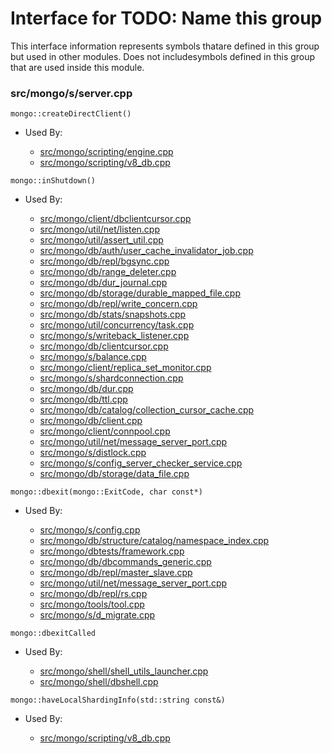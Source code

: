
# Interface for TODO: Name this group
This interface information represents symbols thatare defined in this group but used in other modules.  Does not includesymbols defined in this group that are used inside this module.

### src/mongo/s/server.cpp

<div></div>

    mongo::createDirectClient()

- Used By:

    - [src/mongo/scripting/engine.cpp](../../../javascript/javascript\_libraries)
    - [src/mongo/scripting/v8\_db.cpp](../../../javascript/javascript\_libraries)

<div></div>

    mongo::inShutdown()

- Used By:

    - [src/mongo/client/dbclientcursor.cpp](../../../network/cpp\_client\_driver)
    - [src/mongo/util/net/listen.cpp](../../../network/network\_core)
    - [src/mongo/util/assert\_util.cpp](../../../utilities/utilities)
    - [src/mongo/db/auth/user\_cache\_invalidator\_job.cpp](../../../security/authorization)
    - [src/mongo/db/repl/bgsync.cpp](../../../replication/replication)
    - [src/mongo/db/range\_deleter.cpp](../../../sharding/sharding)
    - [src/mongo/db/dur\_journal.cpp](../../../storage/journaling)
    - [src/mongo/db/storage/durable\_mapped\_file.cpp](../../../storage/journaling)
    - [src/mongo/db/repl/write\_concern.cpp](../../../replication/replication)
    - [src/mongo/db/stats/snapshots.cpp](../../../utilities/utilities)
    - [src/mongo/util/concurrency/task.cpp](../../../utilities/utilities)
    - [src/mongo/s/writeback\_listener.cpp](../../../sharding/writeback\_listener)
    - [src/mongo/db/clientcursor.cpp](../../../queries/client\_and\_operation\_tracking)
    - [src/mongo/s/balance.cpp](../../../sharding/sharding)
    - [src/mongo/client/replica\_set\_monitor.cpp](../../../network/cpp\_client\_driver)
    - [src/mongo/s/shardconnection.cpp](../../../sharding/sharding)
    - [src/mongo/db/dur.cpp](../../../storage/journaling)
    - [src/mongo/db/ttl.cpp](../../../queries/indexing)
    - [src/mongo/db/catalog/collection\_cursor\_cache.cpp](../../../storage/storage\_layer\_structure)
    - [src/mongo/db/client.cpp](../../../queries/client\_and\_operation\_tracking)
    - [src/mongo/client/connpool.cpp](../../../network/cpp\_client\_driver)
    - [src/mongo/util/net/message\_server\_port.cpp](../../../network/network\_core)
    - [src/mongo/s/distlock.cpp](../../../sharding/sharding)
    - [src/mongo/s/config\_server\_checker\_service.cpp](../../../sharding/sharding)
    - [src/mongo/db/storage/data\_file.cpp](../../../storage/mmap\_file\_interface)

<div></div>

    mongo::dbexit(mongo::ExitCode, char const*)

- Used By:

    - [src/mongo/s/config.cpp](../../../sharding/sharding)
    - [src/mongo/db/structure/catalog/namespace\_index.cpp](../../../storage/storage\_layer\_structure)
    - [src/mongo/dbtests/framework.cpp](../../../tests/unit\_tests)
    - [src/mongo/db/dbcommands\_generic.cpp](../../../queries/database\_commands)
    - [src/mongo/db/repl/master\_slave.cpp](../../../replication/replication)
    - [src/mongo/util/net/message\_server\_port.cpp](../../../network/network\_core)
    - [src/mongo/db/repl/rs.cpp](../../../replication/replication)
    - [src/mongo/tools/tool.cpp](../../../tools/tools)
    - [src/mongo/s/d\_migrate.cpp](../../../sharding/sharding)

<div></div>

    mongo::dbexitCalled

- Used By:

    - [src/mongo/shell/shell\_utils\_launcher.cpp](../../../mongo\_shell/mongo\_shell)
    - [src/mongo/shell/dbshell.cpp](../../../mongo\_shell/mongo\_shell)

<div></div>

    mongo::haveLocalShardingInfo(std::string const&)

- Used By:

    - [src/mongo/scripting/v8\_db.cpp](../../../javascript/javascript\_libraries)
